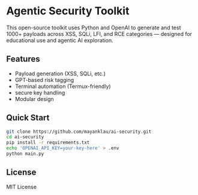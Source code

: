 # Agentic Security Toolkit

This open-source toolkit uses Python and OpenAI to generate and test 1000+ payloads across XSS, SQLi, LFI, and RCE categories — designed for educational use and agentic AI exploration.

## Features
- Payload generation (XSS, SQLi, etc.)
- GPT-based risk tagging
- Terminal automation (Termux-friendly)
-  secure key handling
- Modular design

## Quick Start
```bash
git clone https://github.com/mayanklau/ai-security.git
cd ai-security
pip install -r requirements.txt
echo 'OPENAI_API_KEY=your-key-here' > .env
python main.py
```

## License
MIT License

